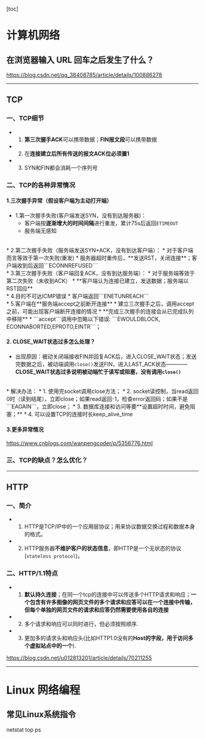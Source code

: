 [toc]
# 计算机网络
## 在浏览器输入 URL 回车之后发生了什么？
https://blog.csdn.net/qq_38408785/article/details/100886278

---

## TCP
### 一、TCP细节
* 1. **第三次握手ACK**可以携带数据；**FIN报文段**可以携带数据
* 2. 在**连接建立后所有传送的报文ACK位必须置1**
* 3. SYN和FIN都会消耗一个序列号


### 二、TCP的各种异常情况
#### 1.三次握手异常（假设客户端为主动打开端）
* 1.第一次握手失败(客户端发送SYN，没有到达服务器)：
    * 客户端按**逐渐增大的时间间隔**进行重发，累计75s后返回```ETIMEOUT```
    * 服务端无感知
<br>
* 2.第二次握手失败（服务端发送SYN+ACK，没有到达客户端）：
    * 对于客户端而言等效于第一次失败(重发)
    * 服务器超时重传后，**发送RST，关闭连接**；客户端收到后返回```ECONNREFUSED```
<br>
* 3.第三次握手失败（客户端回复ACK，没有到达服务端）：
    * 对于服务端等效于第二次失败（未收到ACK）
    * **客户端认为连接已建立，发送数据；服务端以RST回应**
<br>
* 4.目的不可达ICMP错误
    * 客户端返回```ENETUNREACH```
<br>
* 5.客户端在**服务端accept之前断开连接**
    * 建立三次握手之后，调用accept之前，可能出现客户端断开连接的情况
    * **完成三次握手的连接会从已完成队列中移除**
    * ```accept```调用中忽略以下错误:
    ```EWOULDBLOCK, ECONNABORTED,EPROTO,EINTR```；

#### 2. **CLOSE_WAIT状态过多**怎么处理？
* 出现原因：被动关闭端接收FIN并回复ACK后，进入CLOSE_WAIT状态；发送完数据之后，被动端调用```close()```发送FIN，进入LAST_ACK状态————**CLOSE_WAIT状态过多说明被动端忙于读写或阻塞，没有调用```close()```**
<br>
* 解决办法：
    * 1. 使用完socket调用close方法；
    * 2. socket读控制，当read返回0时（读到结尾），立即close；如果read返回-1，检查error返回码；如果不是```EAGAIN```，立即close；
    * 3. 数据库连接和访问等要**设置超时时间，避免阻塞；**
    * 4. 可以设置TCP的连接时长keep_alive_time

#### 3.更多异常情况
https://www.cnblogs.com/wanpengcoder/p/5356776.html

### 三、TCP的缺点？怎么优化？
---
## HTTP
### 一、简介
* 1. HTTP是TCP/IP中的一个应用层协议；用来协议数据交换过程和数据本身的格式。
* 2. HTTP服务器**不维护客户的状态信息**，即HTTP是一个无状态的协议(```stateless protocol```)。

### 二、HTTP/1.1特点
* 1. **默认持久连接**；在同一个tcp的连接中可以传送多个HTTP请求和响应；**一个包含有许多图像的网页文件的多个请求和应答可以在一个连接中传输，但每个单独的网页文件的请求和应答仍然需要使用各自的连接**

* 2. 多个请求和响应可以同时进行，但必须按照顺序.
* 3. 更加多的请求头和响应头(比如HTTP1.0没有的**Host的字段，用于访问多个虚拟站点中的一个**).

https://blog.csdn.net/u012813201/article/details/70211255

---
# Linux 网络编程
## 常见Linux系统指令
netstat
top
ps 
